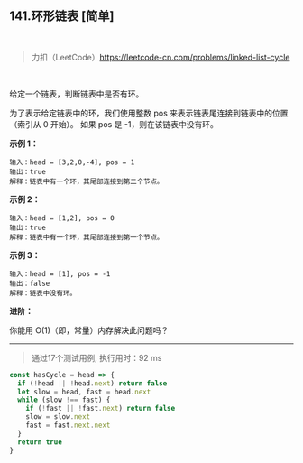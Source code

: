 
## 141.环形链表 [简单]

<br />

> 力扣（LeetCode）https://leetcode-cn.com/problems/linked-list-cycle

<br />

给定一个链表，判断链表中是否有环。

为了表示给定链表中的环，我们使用整数 pos 来表示链表尾连接到链表中的位置（索引从 0 开始）。 如果 pos 是 -1，则在该链表中没有环。

**示例 1：**

```
输入：head = [3,2,0,-4], pos = 1
输出：true
解释：链表中有一个环，其尾部连接到第二个节点。
```

**示例 2：**

```
输入：head = [1,2], pos = 0
输出：true
解释：链表中有一个环，其尾部连接到第一个节点。
```

**示例 3：**

```
输入：head = [1], pos = -1
输出：false
解释：链表中没有环。
```

**进阶：**

你能用 O(1)（即，常量）内存解决此问题吗？

---

> 通过17个测试用例, 执行用时：92 ms

```js
const hasCycle = head => {
  if (!head || !head.next) return false
  let slow = head, fast = head.next
  while (slow !== fast) {
    if (!fast || !fast.next) return false
    slow = slow.next
    fast = fast.next.next
  }
  return true
}
```
